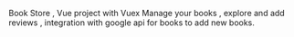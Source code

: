 Book Store  , Vue project with Vuex
Manage your books , explore and add reviews , integration with google api for books to add new books.
